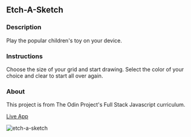 ## Etch-A-Sketch
### Description
Play the popular children's toy on your device.
### Instructions
Choose the size of your grid and start drawing. Select the color of your choice and clear to start all over again.
### About
This project is from The Odin Project's Full Stack Javascript curriculum.

[Live App](https://romainyvernes.github.io/etch-a-sketch/)

![etch-a-sketch](https://user-images.githubusercontent.com/65140547/128135032-7cf5c629-687e-4f85-941c-637333a14b6e.png)
